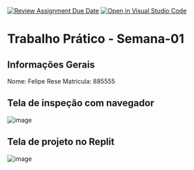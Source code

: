 [![Review Assignment Due Date](https://classroom.github.com/assets/deadline-readme-button-22041afd0340ce965d47ae6ef1cefeee28c7c493a6346c4f15d667ab976d596c.svg)](https://classroom.github.com/a/egWsXDcZ)
[![Open in Visual Studio Code](https://classroom.github.com/assets/open-in-vscode-2e0aaae1b6195c2367325f4f02e2d04e9abb55f0b24a779b69b11b9e10269abc.svg)](https://classroom.github.com/online_ide?assignment_repo_id=18218249&assignment_repo_type=AssignmentRepo)
# Trabalho Prático - Semana-01

## Informações Gerais
Nome: Felipe Rese
Matricula: 885555

## Tela de inspeção com navegador
![image](https://github.com/user-attachments/assets/62d06a36-4edc-48e8-b14a-f7b8fc4da11e)


## Tela de projeto no Replit
![image](https://github.com/user-attachments/assets/3cc218f4-24c3-48aa-a74e-2ac7751d1c65)

